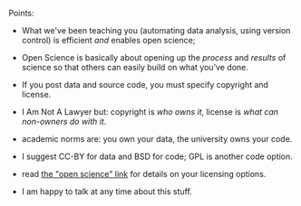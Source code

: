 Points:

* What we've been teaching you (automating data analysis, using version control) is efficient *and* enables open science;

* Open Science is basically about opening up the *process* and *results* of science so that others can easily build on what you’ve done.

* If you post data and source code, you must specify copyright and license.

* I Am Not A Lawyer but: copyright is *who owns it*, license is *what can non-owners do with it*.

* academic norms are: you own your data, the university owns your code.

* I suggest CC-BY for data and BSD for code; GPL is another code option.

* read [the "open science" link](http://dib-lab.github.io/2015-07-06-ucdavis/syllabus/git-04-open.html) for details on your licensing options.

* I am happy to talk at any time about this stuff.
